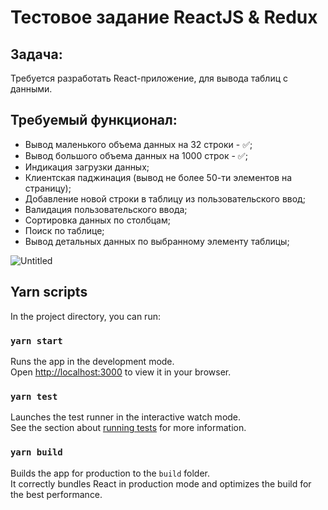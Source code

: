 # Тестовое задание ReactJS & Redux

## Задача:
Требуется разработать React-приложение, для вывода таблиц с данными.

## Требуемый функционал:
* Вывод маленького объема данных на 32 строки - ✅;
* Вывод большого объема данных на 1000 строк - ✅;
* Индикация загрузки данных;
* Клиентская паджинация (вывод не более 50-ти элементов на страницу);
* Добавление новой строки в таблицу из пользовательского ввод;
* Валидация пользовательского ввода;
* Сортировка данных по столбцам;
* Поиск по таблице;
* Вывод детальных данных по выбранному элементу таблицы;

![Untitled](https://user-images.githubusercontent.com/79412122/147670886-366f4996-c48b-4bdd-81be-b3c025f83ac0.png)

## Yarn scripts

In the project directory, you can run:

### `yarn start`

Runs the app in the development mode.\
Open [http://localhost:3000](http://localhost:3000) to view it in your browser.

### `yarn test`

Launches the test runner in the interactive watch mode.\
See the section about [running tests](https://facebook.github.io/create-react-app/docs/running-tests) for more information.

### `yarn build`

Builds the app for production to the `build` folder.\
It correctly bundles React in production mode and optimizes the build for the best performance.
